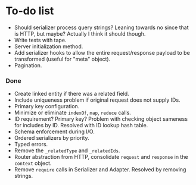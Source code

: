 # To-do list

- Should serializer process query strings? Leaning towards no since that is HTTP, but maybe? Actually I think it should though.
- Write tests with tape.
- Server initialization method.
- Add serializer hooks to allow the entire request/response payload to be transformed (useful for "meta" object).
- Pagination.

### Done

- Create linked entity if there was a related field.
- Include uniqueness problem if original request does not supply IDs.
- Primary key configuration.
- Minimize or eliminate `indexOf`, `map`, `reduce` calls.
- ID requirement? Primary key? Problem with checking object sameness for includes by ID. Resolved with ID lookup hash table.
- Schema enforcement during I/O.
- Ordered serializers by priority.
- Typed errors.
- Remove the `_relatedType` and `_relatedIds`.
- Router abstraction from HTTP, consolidate `request` and `response` in the `context` object.
- Remove `require` calls in Serializer and Adapter. Resolved by removing strings.
